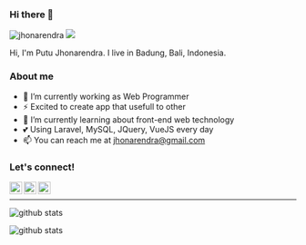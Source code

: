 ### Hi there 👋

<img src="https://komarev.com/ghpvc/?username=jhonarendra" alt="jhonarendra" /> <img src="https://img.shields.io/github/followers/jhonarendra?label=follow&style=social" />

Hi, I'm Putu Jhonarendra. I live in Badung, Bali, Indonesia.

### About me
  - 🔭 I’m currently working as Web Programmer
  - ⚡ Excited to create app that usefull to other
  - 🌱 I’m currently learning about front-end web technology
  - 💕 Using Laravel, MySQL, JQuery, VueJS every day
  - 📫 You can reach me at <a href="mailto:jhonarendra@gmail.com">jhonarendra@gmail.com</a>



### Let's connect!
<p>
    <a href="https://id.linkedin.com/in/putu-jhonarendra-490b66139" target="blank"><img align="left" alt="Jhonarendra LinkedIn" width="22px" src="https://cdn.jsdelivr.net/npm/simple-icons@v3/icons/linkedin.svg" /></a>
    <a href="https://facebook.com/putujhonarendra" target="blank"><img align="left" alt="Jhonarendra Facebook" width="22px" src="https://cdn.jsdelivr.net/npm/simple-icons@v3/icons/facebook.svg" /></a>
    <a href="https://instagram.com/jhonarendra" target="blank"><img align="left" alt="Jhonarendra Instagram" width="22px" src="https://cdn.jsdelivr.net/npm/simple-icons@v3/icons/instagram.svg" /></a>
</p>

<br />

---


![github stats](https://github-readme-stats.vercel.app/api?username=jhonarendra&count_private=true&show_icons=true&theme=tokyonight)





![github stats](https://github-readme-stats.vercel.app/api?username=jhonarendra&count_private=true&show_icons=true&theme=tokyonight)

